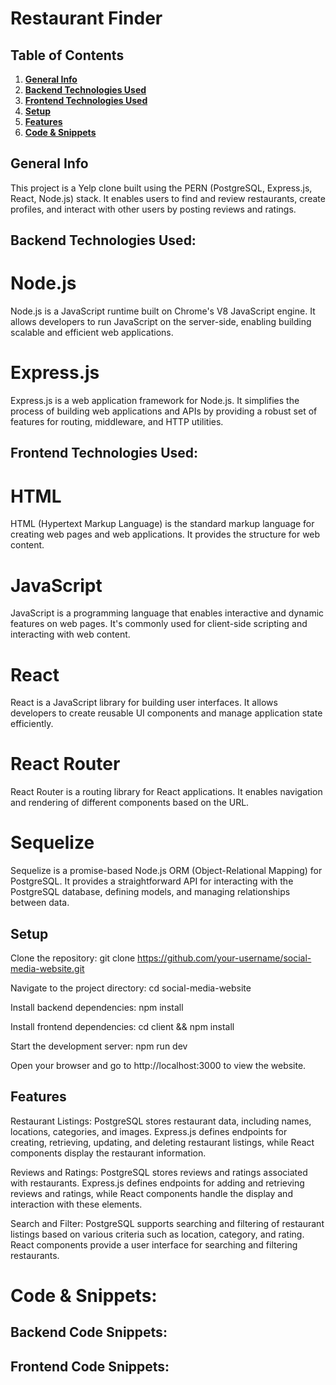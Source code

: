 # Restaurant Finder

## Table of Contents
1. [**General Info**](#general-info)
2. [**Backend Technologies Used**](#backend-technology-used)
3. [**Frontend Technologies Used**](#frontend-techlogy-used)
4. [**Setup**](#setup)
5. [**Features**](#features) 
6. [**Code & Snippets**](#CodeSnippets)

## General Info
This project is a Yelp clone built using the PERN (PostgreSQL, Express.js, React, Node.js) stack. It enables users to find and review restaurants, create profiles, and interact with other users by posting reviews and ratings.

## Backend Technologies Used:

# Node.js
Node.js is a JavaScript runtime built on Chrome's V8 JavaScript engine. It allows developers to run JavaScript on the server-side, enabling building scalable and efficient web applications.

# Express.js
Express.js is a web application framework for Node.js. It simplifies the process of building web applications and APIs by providing a robust set of features for routing, middleware, and HTTP utilities.


## Frontend Technologies Used:

# HTML
HTML (Hypertext Markup Language) is the standard markup language for creating web pages and web applications. It provides the structure for web content.

# JavaScript
JavaScript is a programming language that enables interactive and dynamic features on web pages. It's commonly used for client-side scripting and interacting with web content.

# React
React is a JavaScript library for building user interfaces. It allows developers to create reusable UI components and manage application state efficiently.

# React Router
React Router is a routing library for React applications. It enables navigation and rendering of different components based on the URL.

# Sequelize
Sequelize is a promise-based Node.js ORM (Object-Relational Mapping) for PostgreSQL. It provides a straightforward API for interacting with the PostgreSQL database, defining models, and managing relationships between data.

## Setup
Clone the repository: git clone https://github.com/your-username/social-media-website.git

Navigate to the project directory: cd social-media-website

Install backend dependencies: npm install

Install frontend dependencies: cd client && npm install

Start the development server: npm run dev

Open your browser and go to http://localhost:3000 to view the website.

## Features

Restaurant Listings:
PostgreSQL stores restaurant data, including names, locations, categories, and images. Express.js defines endpoints for creating, retrieving, updating, and deleting restaurant listings, while React components display the restaurant information.

Reviews and Ratings:
PostgreSQL stores reviews and ratings associated with restaurants. Express.js defines endpoints for adding and retrieving reviews and ratings, while React components handle the display and interaction with these elements.

Search and Filter:
PostgreSQL supports searching and filtering of restaurant listings based on various criteria such as location, category, and rating. React components provide a user interface for searching and filtering restaurants.

# Code & Snippets: 
## Backend Code Snippets:

## Frontend Code Snippets:

